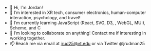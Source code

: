 - 👋 Hi, I’m Jordan!
- 👀 I’m interested in XR tech, consumer electronics, human-computer interaction, psychology, and travel!
- 🌱 I’m currently learning JavaScript (React, SVG, D3, , WebGL, MUI), Scheme, and C
- 💞️ I’m looking to collaborate on anything! Contact me if interesting in working together.
- 📫 Reach me via email at jrud25@vt.edu or via Twitter @jrudman25

<!---
jrudman25/jrudman25 is a ✨ special ✨ repository because its `README.md` (this file) appears on your GitHub profile.
You can click the Preview link to take a look at your changes.
--->
